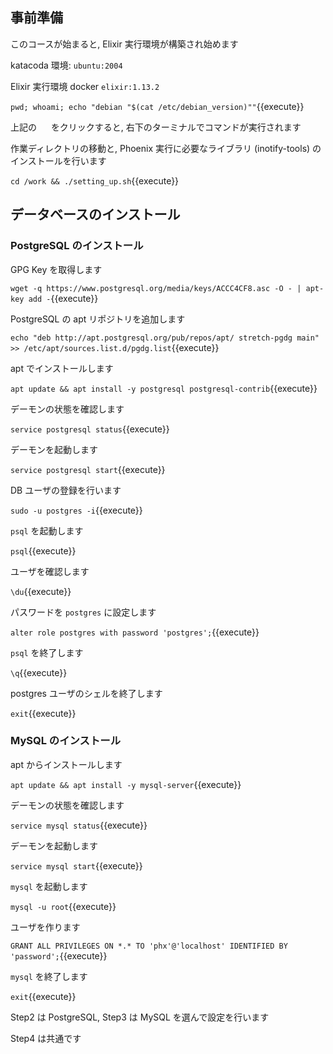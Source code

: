 ## 事前準備

このコースが始まると, Elixir 実行環境が構築され始めます

katacoda 環境: `ubuntu:2004`

Elixir 実行環境 docker `elixir:1.13.2`

`pwd; whoami; echo "debian "$(cat /etc/debian_version)""`{{execute}}

上記の <img src='https://i.gyazo.com/b1360ae66c0324fa407acb121d67ad48.png' width=15px> をクリックすると, 右下のターミナルでコマンドが実行されます

作業ディレクトリの移動と, Phoenix 実行に必要なライブラリ (inotify-tools) のインストールを行います

`cd /work && ./setting_up.sh`{{execute}}

## データベースのインストール

### PostgreSQL のインストール

GPG Key を取得します

`wget -q https://www.postgresql.org/media/keys/ACCC4CF8.asc -O - | apt-key add -`{{execute}}

PostgreSQL の apt リポジトリを追加します

`echo "deb http://apt.postgresql.org/pub/repos/apt/ stretch-pgdg main" >> /etc/apt/sources.list.d/pgdg.list`{{execute}}

apt でインストールします

`apt update && apt install -y postgresql postgresql-contrib`{{execute}}

デーモンの状態を確認します

`service postgresql status`{{execute}}

デーモンを起動します

`service postgresql start`{{execute}}

DB ユーザの登録を行います

`sudo -u postgres -i`{{execute}}

`psql` を起動します

`psql`{{execute}}

ユーザを確認します

`\du`{{execute}}

パスワードを `postgres` に設定します

`alter role postgres with password 'postgres';`{{execute}}

`psql` を終了します

`\q`{{execute}}

postgres ユーザのシェルを終了します

`exit`{{execute}}

### MySQL のインストール

apt からインストールします

`apt update && apt install -y mysql-server`{{execute}}

デーモンの状態を確認します

`service mysql status`{{execute}}

デーモンを起動します

`service mysql start`{{execute}}

`mysql` を起動します

`mysql -u root`{{execute}}

ユーザを作ります

`GRANT ALL PRIVILEGES ON *.* TO 'phx'@'localhost' IDENTIFIED BY 'password';`{{execute}}

`mysql` を終了します

`exit`{{execute}}

Step2 は PostgreSQL, Step3 は MySQL を選んで設定を行います

Step4 は共通です

